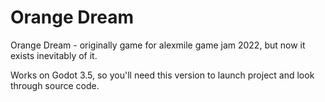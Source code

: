 # Orange Dream
Orange Dream - originally game for alexmile game jam 2022, but now it exists inevitably of it.


Works on Godot 3.5, so you'll need this version to launch project and look through source code.
